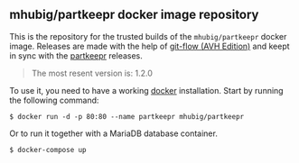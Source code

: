 ## mhubig/partkeepr docker image repository

This is the repository for the trusted builds of the `mhubig/partkeepr` docker
image. Releases are made with the help of [git-flow (AVH Edition)][1] and keept
in sync with the [partkeepr][2] releases.

> The most resent version is: 1.2.0

To use it, you need to have a working [docker][3] installation. Start by running
the following command:

    $ docker run -d -p 80:80 --name partkeepr mhubig/partkeepr

Or to run it together with a MariaDB database container.

    $ docker-compose up

[1]: https://github.com/petervanderdoes/gitflow
[2]: http://www.partkeepr.org
[3]: https://www.docker.io
